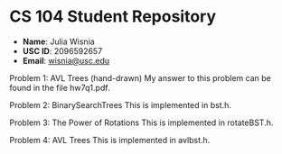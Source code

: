 # CS 104 Student Repository

- **Name**: Julia Wisnia
- **USC ID**: 2096592657
- **Email**: wisnia@usc.edu

Problem 1: AVL Trees (hand-drawn)
My answer to this problem can be found in the
file hw7q1.pdf.

Problem 2: BinarySearchTrees
This is implemented in bst.h.

Problem 3: The Power of Rotations
This is implemented in rotateBST.h.

Problem 4: AVL Trees 
This is implemented in avlbst.h.
